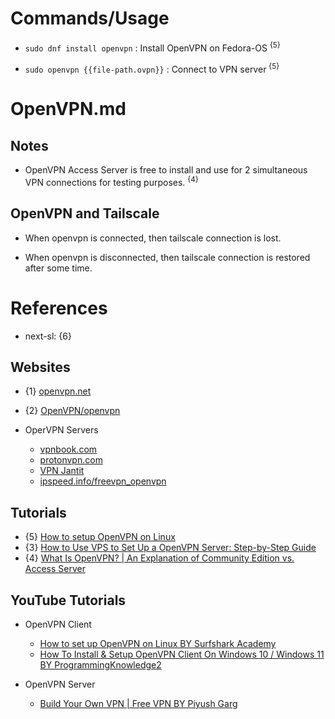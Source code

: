 # Commands/Usage

* `sudo dnf install openvpn` : Install OpenVPN on Fedora-OS <sup>{5}</sup>

* `sudo openvpn {{file-path.ovpn}}` : Connect to VPN server <sup>{5}</sup>

# OpenVPN.md

## Notes

* OpenVPN Access Server is free to install and use for 2 simultaneous VPN connections for testing purposes. <sup>{4}</sup>

## OpenVPN and Tailscale

* When openvpn is connected, then tailscale connection is lost.

* When openvpn is disconnected, then tailscale connection is restored after some time.

# References

* next-sl: {6}

## Websites

* {1} [openvpn.net](https://openvpn.net/)
* {2} [OpenVPN/openvpn](https://github.com/OpenVPN/openvpn)

* OperVPN Servers
  * [vpnbook.com](https://www.vpnbook.com/)
  * [protonvpn.com](https://protonvpn.com/)
  * [VPN Jantit](https://www.vpnjantit.com/free-openvpn)
  * [ipspeed.info/freevpn_openvpn](https://ipspeed.info/freevpn_openvpn.php?language=en)

## Tutorials

* {5} [How to setup OpenVPN on Linux](https://proprivacy.com/blog/openvpn-linux)
* {3} [How to Use VPS to Set Up a OpenVPN Server: Step-by-Step Guide](https://www.vps-mart.com/blog/how-to-set-up-openvpn-server-on-vps)
* {4} [What Is OpenVPN? | An Explanation of Community Edition vs. Access Server](https://blog.openvpn.net/openvpn-community-edition-vs-access-server/)

## YouTube Tutorials

* OpenVPN Client
  * [How to set up OpenVPN on Linux BY Surfshark Academy](https://www.youtube.com/watch?v=VVfnyvUEmYA)
  * [How To Install & Setup OpenVPN Client On Windows 10 / Windows 11 BY ProgrammingKnowledge2](https://www.youtube.com/watch?v=cxkmO6WSNbA)

* OpenVPN Server
  * [Build Your Own VPN | Free VPN BY Piyush Garg](https://www.youtube.com/watch?v=6UIEtF-Hl2E)
